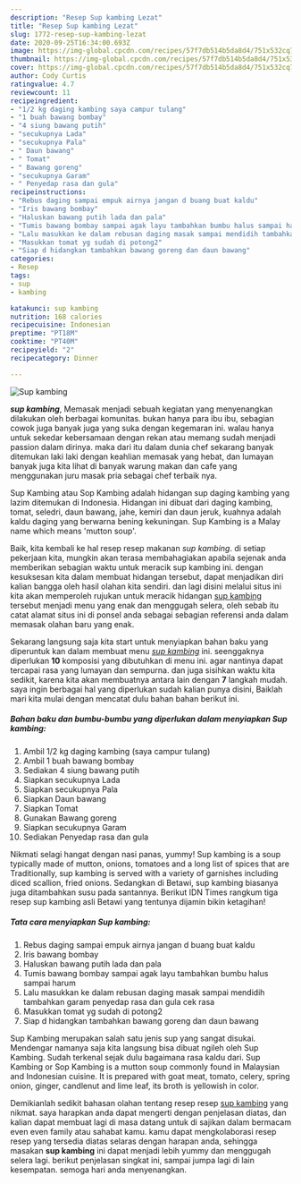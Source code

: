 ```yaml
---
description: "Resep Sup kambing Lezat"
title: "Resep Sup kambing Lezat"
slug: 1772-resep-sup-kambing-lezat
date: 2020-09-25T16:34:00.693Z
image: https://img-global.cpcdn.com/recipes/57f7db514b5da8d4/751x532cq70/sup-kambing-foto-resep-utama.jpg
thumbnail: https://img-global.cpcdn.com/recipes/57f7db514b5da8d4/751x532cq70/sup-kambing-foto-resep-utama.jpg
cover: https://img-global.cpcdn.com/recipes/57f7db514b5da8d4/751x532cq70/sup-kambing-foto-resep-utama.jpg
author: Cody Curtis
ratingvalue: 4.7
reviewcount: 11
recipeingredient:
- "1/2 kg daging kambing saya campur tulang"
- "1 buah bawang bombay"
- "4 siung bawang putih"
- "secukupnya Lada"
- "secukupnya Pala"
- " Daun bawang"
- " Tomat"
- " Bawang goreng"
- "secukupnya Garam"
- " Penyedap rasa dan gula"
recipeinstructions:
- "Rebus daging sampai empuk airnya jangan d buang buat kaldu"
- "Iris bawang bombay"
- "Haluskan bawang putih lada dan pala"
- "Tumis bawang bombay sampai agak layu tambahkan bumbu halus sampai harum"
- "Lalu masukkan ke dalam rebusan daging masak sampai mendidih tambahkan garam penyedap rasa dan gula cek rasa"
- "Masukkan tomat yg sudah di potong2"
- "Siap d hidangkan tambahkan bawang goreng dan daun bawang"
categories:
- Resep
tags:
- sup
- kambing

katakunci: sup kambing 
nutrition: 168 calories
recipecuisine: Indonesian
preptime: "PT18M"
cooktime: "PT40M"
recipeyield: "2"
recipecategory: Dinner

---
```



![Sup kambing](https://img-global.cpcdn.com/recipes/57f7db514b5da8d4/751x532cq70/sup-kambing-foto-resep-utama.jpg)

<b><i>sup kambing</i></b>, Memasak menjadi sebuah kegiatan yang menyenangkan dilakukan oleh berbagai komunitas. bukan hanya para ibu ibu, sebagian cowok juga banyak juga yang suka dengan kegemaran ini. walau hanya untuk sekedar kebersamaan dengan rekan atau memang sudah menjadi passion dalam dirinya. maka dari itu dalam dunia chef sekarang banyak ditemukan laki laki dengan keahlian memasak yang hebat, dan lumayan banyak juga kita lihat di banyak warung makan dan cafe yang menggunakan juru masak pria sebagai chef terbaik nya.

Sup Kambing atau Sop Kambing adalah hidangan sup daging kambing yang lazim ditemukan di Indonesia. Hidangan ini dibuat dari daging kambing, tomat, seledri, daun bawang, jahe, kemiri dan daun jeruk, kuahnya adalah kaldu daging yang berwarna bening kekuningan. Sup Kambing is a Malay name which means &#39;mutton soup&#39;.

Baik, kita kembali ke hal resep resep makanan <i>sup kambing</i>. di setiap pekerjaan kita, mungkin akan terasa membahagiakan apabila sejenak anda memberikan sebagian waktu untuk meracik sup kambing ini. dengan kesuksesan kita dalam membuat hidangan tersebut, dapat menjadikan diri kalian bangga oleh hasil olahan kita sendiri. dan lagi disini melalui situs ini kita akan memperoleh rujukan untuk meracik hidangan <u>sup kambing</u> tersebut menjadi menu yang enak dan menggugah selera, oleh sebab itu catat alamat situs ini di ponsel anda sebagai sebagian referensi anda dalam memasak olahan baru yang enak.


Sekarang langsung saja kita start untuk menyiapkan bahan baku yang diperuntuk kan dalam membuat menu <u><i>sup kambing</i></u> ini. seenggaknya diperlukan <b>10</b> komposisi yang dibutuhkan di menu ini. agar nantinya dapat tercapai rasa yang lumayan dan sempurna. dan juga sisihkan waktu kita sedikit, karena kita akan membuatnya antara lain dengan <b>7</b> langkah mudah. saya ingin berbagai hal yang diperlukan sudah kalian punya disini, Baiklah mari kita mulai dengan mencatat dulu bahan bahan berikut ini.

<!--inarticleads1-->

##### Bahan baku dan bumbu-bumbu yang diperlukan dalam menyiapkan Sup kambing:

1. Ambil 1/2 kg daging kambing (saya campur tulang)
1. Ambil 1 buah bawang bombay
1. Sediakan 4 siung bawang putih
1. Siapkan secukupnya Lada
1. Siapkan secukupnya Pala
1. Siapkan  Daun bawang
1. Siapkan  Tomat
1. Gunakan  Bawang goreng
1. Siapkan secukupnya Garam
1. Sediakan  Penyedap rasa dan gula


Nikmati selagi hangat dengan nasi panas, yummy! Sup kambing is a soup typically made of mutton, onions, tomatoes and a long list of spices that are Traditionally, sup kambing is served with a variety of garnishes including diced scallion, fried onions. Sedangkan di Betawi, sup kambing biasanya juga ditambahkan susu pada santannya. Berikut IDN Times rangkum tiga resep sup kambing asli Betawi yang tentunya dijamin bikin ketagihan! 

<!--inarticleads2-->

##### Tata cara menyiapkan Sup kambing:

1. Rebus daging sampai empuk airnya jangan d buang buat kaldu
1. Iris bawang bombay
1. Haluskan bawang putih lada dan pala
1. Tumis bawang bombay sampai agak layu tambahkan bumbu halus sampai harum
1. Lalu masukkan ke dalam rebusan daging masak sampai mendidih tambahkan garam penyedap rasa dan gula cek rasa
1. Masukkan tomat yg sudah di potong2
1. Siap d hidangkan tambahkan bawang goreng dan daun bawang


Sup Kambing merupakan salah satu jenis sup yang sangat disukai. Mendengar namanya saja kita langsung bisa dibuat ngileh oleh Sup Kambing. Sudah terkenal sejak dulu bagaimana rasa kaldu dari. Sup Kambing or Sop Kambing is a mutton soup commonly found in Malaysian and Indonesian cuisine. It is prepared with goat meat, tomato, celery, spring onion, ginger, candlenut and lime leaf, its broth is yellowish in color. 

Demikianlah sedikit bahasan olahan tentang resep resep <u>sup kambing</u> yang nikmat. saya harapkan anda dapat mengerti dengan penjelasan diatas, dan kalian dapat membuat lagi di masa datang untuk di sajikan dalam bermacam even even family atau sahabat kamu. kamu dapat mengkolaborasi resep resep yang tersedia diatas selaras dengan harapan anda, sehingga masakan <b>sup kambing</b> ini dapat menjadi lebih yummy dan menggugah selera lagi. berikut penjelasan singkat ini, sampai jumpa lagi di lain kesempatan. semoga hari anda menyenangkan.
